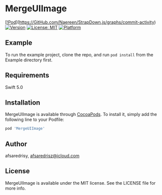 # MergeUIImage

[[!Pod](https://img.shields.io/badge/Pod%3F-1.7.5-green.svg)](https://GitHub.com/Naereen/StrapDown.js/graphs/commit-activity)
[![Version](https://img.shields.io/badge/Version%3F-0.1.0-green.svg)](https://GitHub.com/Naereen/StrapDown.js/graphs/commit-activity)
[![License: MIT](https://img.shields.io/badge/License-MIT-yellow.svg)](https://opensource.org/licenses/MIT)
[![Platform](https://img.shields.io/badge/Platform%3F-Swift-green.svg)](https://GitHub.com/Naereen/StrapDown.js/graphs/commit-activity)

## Example

To run the example project, clone the repo, and run `pod install` from the Example directory first.

## Requirements
Swift 5.0 
## Installation

MergeUIImage is available through [CocoaPods](https://cocoapods.org). To install
it, simply add the following line to your Podfile:

```ruby
pod 'MergeUIImage'
```

## Author

afsaredrisy, afsaredrisz@icloud.com

## License

MergeUIImage is available under the MIT license. See the LICENSE file for more info.
